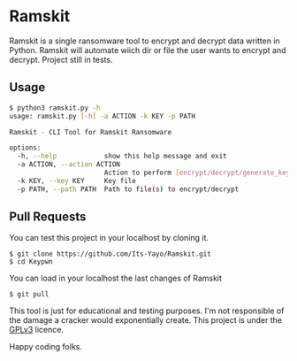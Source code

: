# Ramskit
Ramskit is a single ransomware tool to encrypt and decrypt data written in Python. Ramskit will automate wiich dir or file the user wants to encrypt and decrypt. Project still in tests.

## Usage

```bash
$ python3 ramskit.py -h
usage: ramskit.py [-h] -a ACTION -k KEY -p PATH

Ramskit - CLI Tool for Ramskit Ransomware

options:
  -h, --help            show this help message and exit
  -a ACTION, --action ACTION
                        Action to perform [encrypt/decrypt/generate_key]
  -k KEY, --key KEY     Key file
  -p PATH, --path PATH  Path to file(s) to encrypt/decrypt
```
## Pull Requests
You can test this project in your localhost by cloning it. 
```
$ git clone https://github.com/Its-Yayo/Ramskit.git
$ cd Keypwn
```

You can load in your localhost the last changes of Ramskit
```
$ git pull
```

This tool is just for educational and testing purposes. I'm not responsible of the damage a cracker would exponentially create. This project is under the [GPLv3](https://www.gnu.org/licenses/gpl-3.0.html) licence.  

Happy coding folks. 
